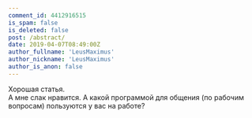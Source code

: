 ```yaml
---
comment_id: 4412916515
is_spam: false
is_deleted: false
post: /abstract/
date: 2019-04-07T08:49:00Z
author_fullname: 'LeusMaximus'
author_nickname: 'LeusMaximus'
author_is_anon: false
---
```


<p>Хорошая статья.<br>А мне слак нравится. А какой программой для общения (по рабочим вопросам) пользуются у вас на работе?</p>
